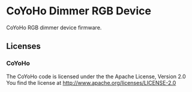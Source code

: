 CoYoHo Dimmer RGB Device
========================

CoYoHo RGB dimmer device firmware.

Licenses
--------

### CoYoHo

The CoYoHo code is licensed under the the Apache License, Version 2.0
You find the license at http://www.apache.org/licenses/LICENSE-2.0
